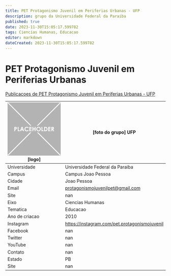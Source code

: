 ```yaml
---
title: PET Protagonismo Juvenil em Periferias Urbanas - UFP
description: grupo da Universidade Federal da Paraiba
published: true
date: 2023-11-30T15:05:17.599782
tags: Ciencias Humanas, Educacao
editor: markdown
dateCreated: 2023-11-30T15:05:17.599782
---
```


# PET Protagonismo Juvenil em Periferias Urbanas

[Publicacoes de PET Protagonismo Juvenil em Periferias Urbanas - UFP](/atividade/144PETProtagonismoJuvenilemPeriferiasUrbanasUFP/feed)

| ![placeholder.png](/placeholder.png) [logo] | [foto do grupo] UFP         |
| ------------------------------------------- | ------------------------------------------------- |
| Universidade                                | Universidade Federal da Paraiba      |
| Campus                                      | Campus Joao Pessoa            |
| Cidade                                      | Joao Pessoa             |
| Email                                       | protagonismojuvenilpet@gmail.com             |
| Site                                        | nan              |
| Eixo                                        | Ciencias Humanas              |
| Tematica                                    | Educacao          |
| Ano de criacao                              | 2010        |
| Instagram                                   | https://instagram.com/pet.protagonismojuvenil         |
| Facebook                                    | nan          |
| Twitter                                     | nan           |
| YouTube                                     | nan           |
| Contato                                     | nan         |
| Estado                                      |  PB            |
| Site                                        | nan |
